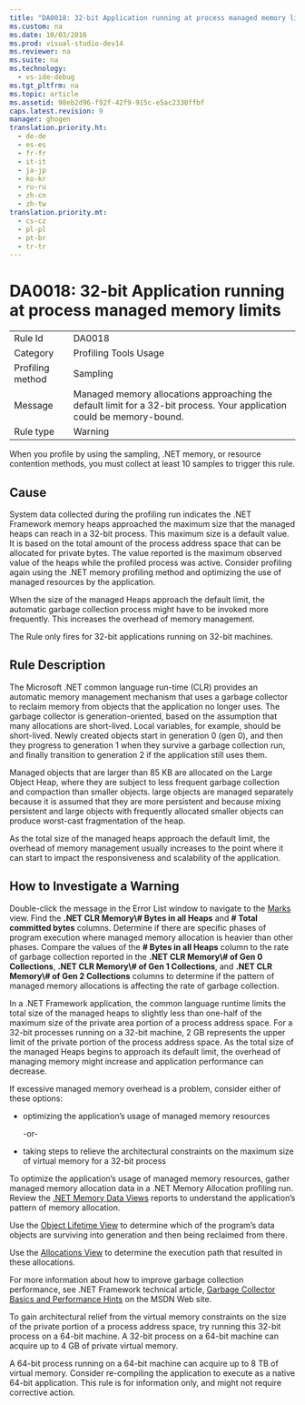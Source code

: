 ```yaml
---
title: "DA0018: 32-bit Application running at process managed memory limits"
ms.custom: na
ms.date: 10/03/2016
ms.prod: visual-studio-dev14
ms.reviewer: na
ms.suite: na
ms.technology: 
  - vs-ide-debug
ms.tgt_pltfrm: na
ms.topic: article
ms.assetid: 98eb2d96-f92f-42f9-915c-e5ac2330ffbf
caps.latest.revision: 9
manager: ghogen
translation.priority.ht: 
  - de-de
  - es-es
  - fr-fr
  - it-it
  - ja-jp
  - ko-kr
  - ru-ru
  - zh-cn
  - zh-tw
translation.priority.mt: 
  - cs-cz
  - pl-pl
  - pt-br
  - tr-tr
---
```

# DA0018: 32-bit Application running at process managed memory limits
|||  
|-|-|  
|Rule Id|DA0018|  
|Category|Profiling Tools Usage|  
|Profiling method|Sampling|  
|Message|Managed memory allocations approaching the default limit for a 32-bit process. Your application could be memory-bound.|  
|Rule type|Warning|  
  
 When you profile by using the sampling, .NET memory, or resource contention methods, you must collect at least 10 samples to trigger this rule.  
  
## Cause  
 System data collected during the profiling run indicates the .NET Framework memory heaps approached the maximum size that the managed heaps can reach in a 32-bit process. This maximum size is a default value. It is based on the total amount of the process address space that can be allocated for private bytes. The value reported is the maximum observed value of the heaps while the profiled process was active. Consider profiling again using the .NET memory profiling method and optimizing the use of managed resources by the application.  
  
 When the size of the managed Heaps approach the default limit, the automatic garbage collection process might have to be invoked more frequently. This increases the overhead of memory management.  
  
 The Rule only fires for 32-bit applications running on 32-bit machines.  
  
## Rule Description  
 The Microsoft .NET common language run-time (CLR) provides an automatic memory management mechanism that uses a garbage collector to reclaim memory from objects that the application no longer uses. The garbage collector is generation-oriented, based on the assumption that many allocations are short-lived. Local variables, for example, should be short-lived. Newly created objects start in generation 0 (gen 0), and then they progress to generation 1 when they survive a garbage collection run, and finally transition to generation 2 if the application still uses them.  
  
 Managed objects that are larger than 85 KB are allocated on the Large Object Heap, where they are subject to less frequent garbage collection and compaction than smaller objects. large objects are managed separately because it is assumed that they are more persistent and because mixing persistent and large objects with frequently allocated smaller objects can produce worst-cast fragmentation of the heap.  
  
 As the total size of the managed heaps approach the default limit, the overhead of memory management usually increases to the point where it can start to impact the responsiveness and scalability of the application.  
  
## How to Investigate a Warning  
 Double-click the message in the Error List window to navigate to the [Marks](../VS_IDE/Marks-View.md) view. Find the **.NET CLR Memory\\# Bytes in all Heaps** and **# Total committed bytes** columns. Determine if there are specific phases of program execution where managed memory allocation is heavier than other phases. Compare the values of the **# Bytes in all Heaps** column to the rate of garbage collection reported in the **.NET CLR Memory\\# of Gen 0 Collections**, **.NET CLR Memory\\# of Gen 1 Collections**, and **.NET CLR Memory\\# of Gen 2 Collections** columns to determine if the pattern of managed memory allocations is affecting the rate of garbage collection.  
  
 In a .NET Framework application, the common language runtime limits the total size of the managed heaps to slightly less than one-half of the maximum size of the private area portion of a process address space. For a 32-bit processes running on a 32-bit machine, 2 GB represents the upper limit of the private portion of the process address space. As the total size of the managed Heaps begins to approach its default limit, the overhead of managing memory might increase and application performance can decrease.  
  
 If excessive managed memory overhead is a problem, consider either of these options:  
  
-   optimizing the application’s usage of managed memory resources  
  
     -or-  
  
-   taking steps to relieve the architectural constraints on the maximum size of virtual memory for a 32-bit process  
  
 To optimize the application’s usage of managed memory resources, gather managed memory allocation data in a .NET Memory Allocation profiling run. Review the [.NET Memory Data Views](../VS_IDE/.NET-Memory-Data-Views.md) reports to understand the application’s pattern of memory allocation.  
  
 Use the [Object Lifetime View](../VS_IDE/Object-Lifetime-View.md) to determine which of the program’s data objects are surviving into generation and then being reclaimed from there.  
  
 Use the [Allocations View](../VS_IDE/.NET-Memory-Allocations-View.md) to determine the execution path that resulted in these allocations.  
  
 For more information about how to improve garbage collection performance, see .NET Framework technical article, [Garbage Collector Basics and Performance Hints](http://go.microsoft.com/fwlink/?LinkId=177946) on the MSDN Web site.  
  
 To gain architectural relief from the virtual memory constraints on the size of the private portion of a process address space, try running this 32-bit process on a 64-bit machine.  A 32-bit process on a 64-bit machine can acquire up to 4 GB of private virtual memory.  
  
 A 64-bit process running on a 64-bit machine can acquire up to 8 TB of virtual memory. Consider re-compiling the application to execute as a native 64-bit application. This rule is for information only, and might not require corrective action.
